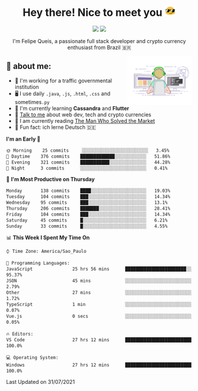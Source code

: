 
<h1 align="center">Hey there! Nice to meet you <img src="assets/sunglasses.gif" width="30"/></h1>

<p align="center">
  <a href="https://www.linkedin.com/in/fqueis"><img src="https://img.shields.io/badge/-LinkedIn-blue?style=flat&logo=Linkedin&logoColor=white" /></a>
  <a href="mailto:fqueis@gmail.com"><img src="https://img.shields.io/badge/-Gmail-c14438?style=flat&logo=Gmail&logoColor=white" /></a>
</p>

<p align="center">I'm Felipe Queis, a passionate full stack developer and crypto currency enthusiast from Brazil 🇧🇷</p>

<img width="35%" align="right" alt="fqueis" src="assets/profile.gif" /></p>

## 🤵 about me:

- 🏢 I'm working for a traffic governmental institution
- 🖥️ I use daily `.java`, `.js`, `.html`, `.css` and sometimes`.py`
- 🌱 I'm currently learning **Cassandra** and **Flutter**
- 💬 [Talk to me](https://github.com/fqueis/fqueis/discussions) about web dev, tech and crypto currencies
- 📖 I am currently reading [The Man Who Solved the Market](https://amzn.com/073521798X)
- 💭 Fun fact: ich lerne Deutsch 🇩🇪

<!--START_SECTION:waka-->
**I'm an Early 🐤** 

```text
🌞 Morning    25 commits     ░░░░░░░░░░░░░░░░░░░░░░░░░   3.45% 
🌆 Daytime    376 commits    █████████████░░░░░░░░░░░░   51.86% 
🌃 Evening    321 commits    ███████████░░░░░░░░░░░░░░   44.28% 
🌙 Night      3 commits      ░░░░░░░░░░░░░░░░░░░░░░░░░   0.41%

```
📅 **I'm Most Productive on Thursday** 

```text
Monday       138 commits    ████░░░░░░░░░░░░░░░░░░░░░   19.03% 
Tuesday      104 commits    ███░░░░░░░░░░░░░░░░░░░░░░   14.34% 
Wednesday    95 commits     ███░░░░░░░░░░░░░░░░░░░░░░   13.1% 
Thursday     206 commits    ███████░░░░░░░░░░░░░░░░░░   28.41% 
Friday       104 commits    ███░░░░░░░░░░░░░░░░░░░░░░   14.34% 
Saturday     45 commits     █░░░░░░░░░░░░░░░░░░░░░░░░   6.21% 
Sunday       33 commits     █░░░░░░░░░░░░░░░░░░░░░░░░   4.55%

```


📊 **This Week I Spent My Time On** 

```text
⌚︎ Time Zone: America/Sao_Paulo

💬 Programming Languages: 
JavaScript               25 hrs 56 mins      ███████████████████████░░   95.37% 
JSON                     45 mins             ░░░░░░░░░░░░░░░░░░░░░░░░░   2.79% 
Other                    27 mins             ░░░░░░░░░░░░░░░░░░░░░░░░░   1.72% 
TypeScript               1 min               ░░░░░░░░░░░░░░░░░░░░░░░░░   0.07% 
Vue.js                   0 secs              ░░░░░░░░░░░░░░░░░░░░░░░░░   0.05%

🔥 Editors: 
VS Code                  27 hrs 12 mins      █████████████████████████   100.0%

💻 Operating System: 
Windows                  27 hrs 12 mins      █████████████████████████   100.0%

```


 Last Updated on 31/07/2021
<!--END_SECTION:waka-->

